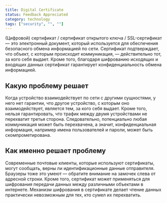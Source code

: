 ```yaml
---
title: Digital Certificate
status: Feedback Appreciated
category: technology
tags: ["security", "", ""]
---
```


(Цифровой) сертификат / сертификат открытого ключа / SSL-сертификат — это электронный документ, который используется для обеспечения безопасного обмена информацией по сети. 
Сертификат подтверждает, что объект, с которым происходит коммуникация, — действительно тот, за кого себя выдает.
Кроме того, благодаря шифрованию исходящих и входящих данных сертификат гарантирует конфиденциальность обмена информацией.

## Какую проблему решает

Когда устройство взаимодействует по сети с другими сущностями, у него нет гарантии, что другое устройство, с которым оно взаимодействует, является тем, за кого себя выдает.
Кроме того, нельзя гарантировать, что трафик между двумя устройствами не перехватит третья сторона.
Следовательно, потенциально любая коммуникация может быть перехвачена, а значит, конфиденциальная информация, например имена пользователей и пароли, может быть скомпрометирована. 

## Как именно решает проблему

Современные почтовые клиенты, которые используют сертификаты, могут сообщать, верны ли идентификационные данные отправителя. Браузеры тоже это умеют — обратите внимание на замочек слева от адресной строки.
Кроме того, сертификат может применяться для шифрования передачи данных между различными объектами в интернете.
Механизм шифрования в сертификате делает чтение данных практически невозможным для тех, кто сумел их перехватить.
